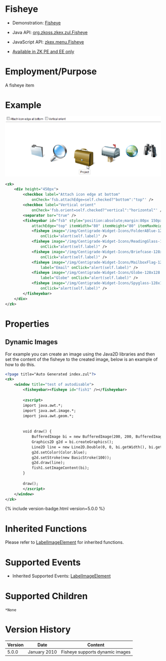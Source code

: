 

# Fisheye

- Demonstration:
  [Fisheye](http://www.zkoss.org/zkdemo/menu/fisheye_menu)
- Java API: [org.zkoss.zkex.zul.Fisheye](https://www.zkoss.org/javadoc/latest/zk/org/zkoss/zkex/zul/Fisheye.html)
- JavaScript API: [zkex.menu.Fisheye](https://www.zkoss.org/javadoc/latest/jsdoc/classes/zkex.menu.Fisheye.html)

- [Available in ZK PE and EE only](http://www.zkoss.org/product/edition.dsp)

# Employment/Purpose

A fisheye item

# Example

![](/zk_component_ref/images/ZKComRef_fisheyebar.png)

```xml
<zk>
    <div height="450px">
        <checkbox label="Attach icon edge at bottom"
            onCheck='fsb.attachEdge=self.checked?"bottom":"top"' />
        <checkbox label="Vertical orient"
            onCheck='fsb.orient=self.checked?"vertical":"horizontal"' />
        <separator bar="true" />
        <fisheyebar id="fsb" style="position:absolute;margin:80px 150px;"
            attachEdge="top" itemWidth="80" itemHeight="80" itemMaxHeight="160" itemMaxWidth="160">
            <fisheye image="/img/Centigrade-Widget-Icons/FolderABlue-128x128.png" label="Folder"
                onClick="alert(self.label)" />
            <fisheye image="/img/Centigrade-Widget-Icons/ReadingGlass-128x128.png" label="Reading Glasses"
                onClick="alert(self.label)" />
            <fisheye image="/img/Centigrade-Widget-Icons/Briefcase-128x128.png" label="Project"
                onClick="alert(self.label)" />
            <fisheye image="/img/Centigrade-Widget-Icons/MailboxFlag-128x128.png"
                label="Email" onClick="alert(self.label)" />
            <fisheye image="/img/Centigrade-Widget-Icons/Globe-128x128.png"
                label="Globe" onClick="alert(self.label)" />
            <fisheye image="/img/Centigrade-Widget-Icons/Spyglass-128x128.png" label="Spyglass"
                onClick="alert(self.label)" />
        </fisheyebar>
    </div>
</zk>
```

# Properties

## Dynamic Images

For example you can create an image using the Java2D libraries and then
set the content of the fisheye to the created image, below is an example
of how to do this.

```xml
<?page title="Auto Generated index.zul"?>
<zk>
    <window title="test of autodisable">
        <fisheyebar><fisheye id="fish1" /></fisheyebar>
        
        <zscript>
        import java.awt.*;
        import java.awt.image.*;
        import java.awt.geom.*;
        
        
        void draw() {
            BufferedImage bi = new BufferedImage(200, 200, BufferedImage.TYPE_INT_RGB);
            Graphics2D g2d = bi.createGraphics();
            Line2D line = new Line2D.Double(0, 0, bi.getWidth(), bi.getHeight());
            g2d.setColor(Color.blue);
            g2d.setStroke(new BasicStroke(100));
            g2d.draw(line);
            fish1.setImageContent(bi);
        }
        
        draw();
        </zscript> 
    </window>
</zk>
```

{% include version-badge.html version=5.0.0 %}

# Inherited Functions

Please refer to [ LabelImageElement]({{site.baseurl}}/zk_component_ref/labelimageelement)
for inherited functions.

# Supported Events

- Inherited Supported Events: [ LabelImageElement]({{site.baseurl}}/zk_component_ref/labelimageelement#Supported_Events)

# Supported Children

`*None`



# Version History



| Version | Date         | Content                         |
|---------|--------------|---------------------------------|
| 5.0.0   | January 2010 | Fisheye supports dynamic images |


